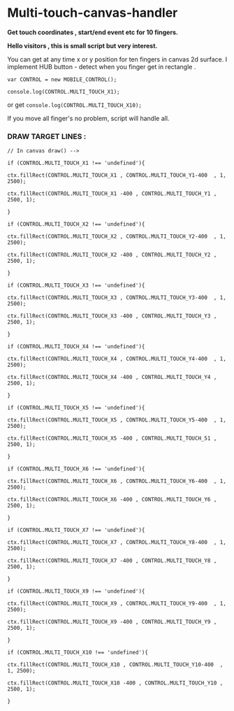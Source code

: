 
# Multi-touch-canvas-handler #


<b>Get touch coordinates , start/end event etc  for 10 fingers.

Hello visitors , this is small script but very interest.</b>

You can get at any time x or y position for ten fingers in canvas 2d surface.
I implement HUB button - detect when you finger get in rectangle .

```
var CONTROL = new MOBILE_CONTROL();

console.log(CONTROL.MULTI_TOUCH_X1);
```

or get ```console.log(CONTROL.MULTI_TOUCH_X10);```

If you move all finger's no problem, script will handle all.

### DRAW TARGET LINES : ###

```
// In canvas draw() -->

if (CONTROL.MULTI_TOUCH_X1 !== 'undefined'){

ctx.fillRect(CONTROL.MULTI_TOUCH_X1 , CONTROL.MULTI_TOUCH_Y1-400  , 1, 2500);

ctx.fillRect(CONTROL.MULTI_TOUCH_X1 -400 , CONTROL.MULTI_TOUCH_Y1 , 2500, 1);

}

if (CONTROL.MULTI_TOUCH_X2 !== 'undefined'){

ctx.fillRect(CONTROL.MULTI_TOUCH_X2 , CONTROL.MULTI_TOUCH_Y2-400  , 1, 2500);

ctx.fillRect(CONTROL.MULTI_TOUCH_X2 -400 , CONTROL.MULTI_TOUCH_Y2 , 2500, 1);

}

if (CONTROL.MULTI_TOUCH_X3 !== 'undefined'){

ctx.fillRect(CONTROL.MULTI_TOUCH_X3 , CONTROL.MULTI_TOUCH_Y3-400  , 1, 2500);

ctx.fillRect(CONTROL.MULTI_TOUCH_X3 -400 , CONTROL.MULTI_TOUCH_Y3 , 2500, 1);

}

if (CONTROL.MULTI_TOUCH_X4 !== 'undefined'){

ctx.fillRect(CONTROL.MULTI_TOUCH_X4 , CONTROL.MULTI_TOUCH_Y4-400  , 1, 2500);

ctx.fillRect(CONTROL.MULTI_TOUCH_X4 -400 , CONTROL.MULTI_TOUCH_Y4 , 2500, 1);

}

if (CONTROL.MULTI_TOUCH_X5 !== 'undefined'){

ctx.fillRect(CONTROL.MULTI_TOUCH_X5 , CONTROL.MULTI_TOUCH_Y5-400  , 1, 2500);

ctx.fillRect(CONTROL.MULTI_TOUCH_X5 -400 , CONTROL.MULTI_TOUCH_51 , 2500, 1);

}

if (CONTROL.MULTI_TOUCH_X6 !== 'undefined'){

ctx.fillRect(CONTROL.MULTI_TOUCH_X6 , CONTROL.MULTI_TOUCH_Y6-400  , 1, 2500);

ctx.fillRect(CONTROL.MULTI_TOUCH_X6 -400 , CONTROL.MULTI_TOUCH_Y6 , 2500, 1);

}

if (CONTROL.MULTI_TOUCH_X7 !== 'undefined'){

ctx.fillRect(CONTROL.MULTI_TOUCH_X7 , CONTROL.MULTI_TOUCH_Y8-400  , 1, 2500);

ctx.fillRect(CONTROL.MULTI_TOUCH_X7 -400 , CONTROL.MULTI_TOUCH_Y8 , 2500, 1);

}

if (CONTROL.MULTI_TOUCH_X9 !== 'undefined'){

ctx.fillRect(CONTROL.MULTI_TOUCH_X9 , CONTROL.MULTI_TOUCH_Y9-400  , 1, 2500);

ctx.fillRect(CONTROL.MULTI_TOUCH_X9 -400 , CONTROL.MULTI_TOUCH_Y9 , 2500, 1);

}

if (CONTROL.MULTI_TOUCH_X10 !== 'undefined'){

ctx.fillRect(CONTROL.MULTI_TOUCH_X10 , CONTROL.MULTI_TOUCH_Y10-400  , 1, 2500);

ctx.fillRect(CONTROL.MULTI_TOUCH_X10 -400 , CONTROL.MULTI_TOUCH_Y10 , 2500, 1);

}
```

  
